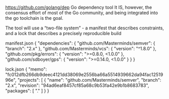 https://github.com/golang/dep
Go dependency tool
It IS, however, the consensus effort of most of the Go community, and being integrated into the go toolchain is the goal.



The tool will use a “two-file system” - a manifest that describes constraints, and a lock that describes a precisely reproducible build

manifest.json
{
    "dependencies": {
        "github.com/Masterminds/semver": {
            "branch": "2.x"
        },
        "github.com/Masterminds/vcs": {
            "version": "^1.8.0"
        },
        "github.com/pkg/errors": {
            "version": ">=0.8.0, <1.0.0"
        },
        "github.com/sdboyer/gps": {
            "version": ">=0.14.0, <1.0.0"
        }
    }
}


lock.json
{
    "memo": "fc012dfb266db9deec4121dd38069e2556ba66a5514939662da94fac1251996e",
    "projects": [
        {
            "name": "github.com/Masterminds/semver",
            "branch": "2.x",
            "revision": "94ad6eaf8457cf85a68c9b53fa42e9b1b8683783",
            "packages": [
                "."
            ]
        }
}
